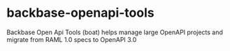 # backbase-openapi-tools
Backbase Open Api Tools (boat) helps manage large OpenAPI projects and migrate from RAML 1.0 specs to  OpenAPI 3.0
